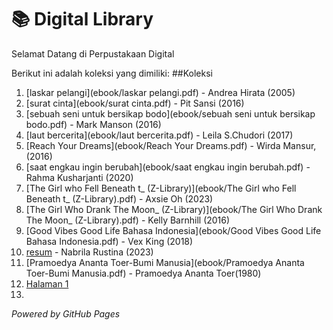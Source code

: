 # 📚 Digital Library

Selamat Datang di Perpustakaan Digital

Berikut ini adalah koleksi yang dimiliki:
##Koleksi

1. [laskar pelangi](ebook/laskar pelangi.pdf) - Andrea Hirata (2005)
2. [surat cinta](ebook/surat cinta.pdf) - Pit Sansi (2016)
3. [sebuah seni untuk bersikap bodo](ebook/sebuah seni untuk bersikap bodo.pdf) - Mark Manson (2016)
4. [laut bercerita](ebook/laut bercerita.pdf) - Leila S.Chudori (2017)
5. [Reach Your Dreams](ebook/Reach Your Dreams.pdf) - Wirda Mansur, (2016)
6. [saat engkau ingin berubah](ebook/saat engkau ingin berubah.pdf) - Rahma Kusharjanti (2020)
7. [The Girl who Fell Beneath t_ (Z-Library)](ebook/The Girl who Fell Beneath t_ (Z-Library).pdf) - Axsie Oh (2023)
8. [The Girl Who Drank The Moon_ (Z-Library)](ebook/The Girl Who Drank The Moon_ (Z-Library).pdf) - Kelly Barnhill (2016)
9. [Good Vibes Good Life Bahasa Indonesia](ebook/Good Vibes Good Life Bahasa Indonesia.pdf) - Vex King (2018)
10. [resum](ebook/resum.pdf) - Nabrila Rustina (2023)
11. [Pramoedya Ananta Toer-Bumi Manusia](ebook/Pramoedya Ananta Toer-Bumi Manusia.pdf) - Pramoedya Ananta Toer(1980)
12.  <a href="webti/halaman1.html"> Halaman 1 </a>
13. 
 *Powered by GitHub Pages*

